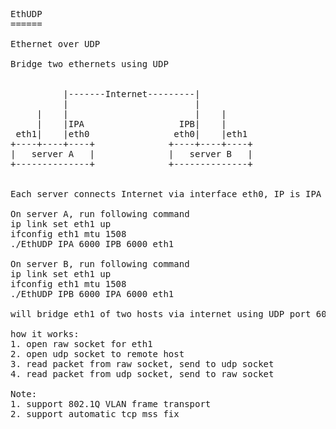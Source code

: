 <pre>
EthUDP
======

Ethernet over UDP

Bridge two ethernets using UDP


          |-------Internet---------|
          |                        |
     |    |                        |    |
     |    |IPA                  IPB|    |
 eth1|    |eth0                eth0|    |eth1
+----+----+----+              +----+----+----+
|   server A   |              |   server B   |
+--------------+              +--------------+


Each server connects Internet via interface eth0, IP is IPA & IPB.

On server A, run following command
ip link set eth1 up
ifconfig eth1 mtu 1508
./EthUDP IPA 6000 IPB 6000 eth1

On server B, run following command
ip link set eth1 up
ifconfig eth1 mtu 1508
./EthUDP IPB 6000 IPA 6000 eth1

will bridge eth1 of two hosts via internet using UDP port 6000

how it works:
1. open raw socket for eth1
2. open udp socket to remote host
3. read packet from raw socket, send to udp socket
4. read packet from udp socket, send to raw socket

Note:
1. support 802.1Q VLAN frame transport
2. support automatic tcp mss fix
</pre>
